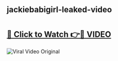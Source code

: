 ## jackiebabigirl-leaked-video 

# <h2><a href="http://freeplayer.one?title=jackiebabigirl-leaked-video&ref=21J">🔗 Click to Watch 👉🔴 VIDEO</a></h2>

<a href="http://freeplayer.one?title=jackiebabigirl-leaked-video&ref=21J" rel="nofollow" data-target="animated-image.originalLink"><img src="https://i.ibb.co.com/xMMVF88/686577567.gif" alt="Viral Video Original" style="max-width: 100%; display: inline-block;" data-target="animated-image.originalImage"></a>

